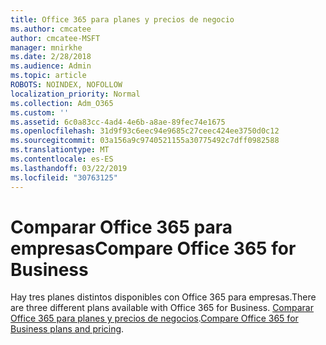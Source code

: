 ```yaml
---
title: Office 365 para planes y precios de negocio
ms.author: cmcatee
author: cmcatee-MSFT
manager: mnirkhe
ms.date: 2/28/2018
ms.audience: Admin
ms.topic: article
ROBOTS: NOINDEX, NOFOLLOW
localization_priority: Normal
ms.collection: Adm_O365
ms.custom: ''
ms.assetid: 6c0a83cc-4ad4-4e6b-a8ae-89fec74e1675
ms.openlocfilehash: 31d9f93c6eec94e9685c27ceec424ee3750d0c12
ms.sourcegitcommit: 03a156a9c9740521155a30775492c7dff0982588
ms.translationtype: MT
ms.contentlocale: es-ES
ms.lasthandoff: 03/22/2019
ms.locfileid: "30763125"
---
```

# <a name="compare-office-365-for-business"></a><span data-ttu-id="04128-102">Comparar Office 365 para empresas</span><span class="sxs-lookup"><span data-stu-id="04128-102">Compare Office 365 for Business</span></span>

<span data-ttu-id="04128-103">Hay tres planes distintos disponibles con Office 365 para empresas.</span><span class="sxs-lookup"><span data-stu-id="04128-103">There are three different plans available with Office 365 for Business.</span></span> <span data-ttu-id="04128-104">[Comparar Office 365 para planes y precios de negocios](https://products.office.com/compare-all-microsoft-office-products?tab=2).</span><span class="sxs-lookup"><span data-stu-id="04128-104">[Compare Office 365 for Business plans and pricing](https://products.office.com/compare-all-microsoft-office-products?tab=2).</span></span>
  

